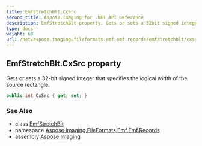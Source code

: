 ```yaml
---
title: EmfStretchBlt.CxSrc
second_title: Aspose.Imaging for .NET API Reference
description: EmfStretchBlt property. Gets or sets a 32bit signed integer that specifies the logical width of the source rectangle
type: docs
weight: 60
url: /net/aspose.imaging.fileformats.emf.emf.records/emfstretchblt/cxsrc/
---
```

## EmfStretchBlt.CxSrc property

Gets or sets a 32-bit signed integer that specifies the logical width of the source rectangle.

```csharp
public int CxSrc { get; set; }
```

### See Also

* class [EmfStretchBlt](../)
* namespace [Aspose.Imaging.FileFormats.Emf.Emf.Records](../../emfstretchblt/)
* assembly [Aspose.Imaging](../../../)


